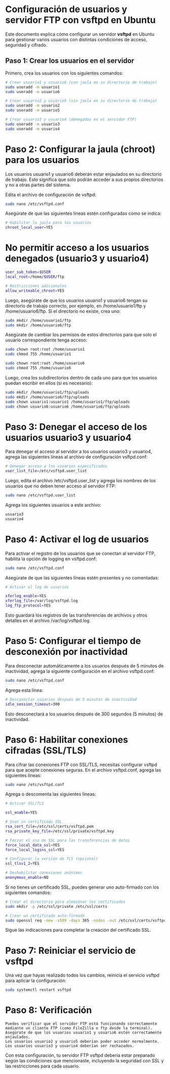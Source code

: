 # Configuración de usuarios y servidor FTP con vsftpd en Ubuntu

Este documento explica cómo configurar un servidor **vsftpd** en Ubuntu para gestionar varios usuarios con distintas condiciones de acceso, seguridad y cifrado.

## Paso 1: Crear los usuarios en el servidor

Primero, crea los usuarios con los siguientes comandos:

```bash
# Crear usuario1 y usuario6 (con jaula en su directorio de trabajo)
sudo useradd -m usuario1
sudo useradd -m usuario6

# Crear usuario2 y usuario5 (sin jaula en su directorio de trabajo)
sudo useradd -m usuario2
sudo useradd -m usuario5

# Crear usuario3 y usuario4 (denegados en el servidor FTP)
sudo useradd -m usuario3
sudo useradd -m usuario4
```

# Paso 2: Configurar la jaula (chroot) para los usuarios

Los usuarios usuario1 y usuario6 deberán estar enjaulados en su directorio de trabajo. Esto significa que solo podrán acceder a sus propios directorios y no a otras partes del sistema.

Edita el archivo de configuración de vsftpd:
```bash
sudo nano /etc/vsftpd.conf
```
Asegúrate de que las siguientes líneas estén configuradas como se indica:
```bash
# Habilitar la jaula para los usuarios
chroot_local_user=YES
```
# No permitir acceso a los usuarios denegados (usuario3 y usuario4)
```bash
user_sub_token=$USER
local_root=/home/$USER/ftp

# Restricciones adicionales
allow_writeable_chroot=YES
```
Luego, asegúrate de que los usuarios usuario1 y usuario6 tengan su directorio de trabajo correcto, por ejemplo, en /home/usuario1/ftp y /home/usuario6/ftp. Si el directorio no existe, crea uno:
```bash
sudo mkdir /home/usuario1/ftp
sudo mkdir /home/usuario6/ftp
```
Asegúrate de cambiar los permisos de estos directorios para que solo el usuario correspondiente tenga acceso:
```bash
sudo chown root:root /home/usuario1
sudo chmod 755 /home/usuario1

sudo chown root:root /home/usuario6
sudo chmod 755 /home/usuario6
```
Luego, crea los subdirectorios dentro de cada uno para que los usuarios puedan escribir en ellos (si es necesario):
```bash
sudo mkdir /home/usuario1/ftp/uploads
sudo mkdir /home/usuario6/ftp/uploads
sudo chown usuario1:usuario1 /home/usuario1/ftp/uploads
sudo chown usuario6:usuario6 /home/usuario6/ftp/uploads
```
# Paso 3: Denegar el acceso de los usuarios usuario3 y usuario4

Para denegar el acceso al servidor a los usuarios usuario3 y usuario4, agrega las siguientes líneas al archivo de configuración vsftpd.conf:
```bash
# Denegar acceso a los usuarios especificados
user_list_file=/etc/vsftpd.user_list
```
Luego, edita el archivo /etc/vsftpd.user_list y agrega los nombres de los usuarios que no deben tener acceso al servidor FTP:
```bash
sudo nano /etc/vsftpd.user_list
```
Agrega los siguientes usuarios a este archivo:
```bash
usuario3
usuario4
```
# Paso 4: Activar el log de usuarios

Para activar el registro de los usuarios que se conectan al servidor FTP, habilita la opción de logging en vsftpd.conf:
```bash
sudo nano /etc/vsftpd.conf
```
Asegúrate de que las siguientes líneas estén presentes y no comentadas:
```bash
# Activar el log de usuarios

xferlog_enable=YES
xferlog_file=/var/log/vsftpd.log
log_ftp_protocol=YES
```
Esto guardará los registros de las transferencias de archivos y otros detalles en el archivo /var/log/vsftpd.log.

# Paso 5: Configurar el tiempo de desconexión por inactividad

Para desconectar automáticamente a los usuarios después de 5 minutos de inactividad, agrega la siguiente configuración en el archivo vsftpd.conf:
```bash
sudo nano /etc/vsftpd.conf
```
Agrega esta línea:
```bash
# Desconectar usuarios después de 5 minutos de inactividad
idle_session_timeout=300
```
Esto desconectará a los usuarios después de 300 segundos (5 minutos) de inactividad.
# Paso 6: Habilitar conexiones cifradas (SSL/TLS)

Para cifrar las conexiones FTP con SSL/TLS, necesitas configurar vsftpd para que acepte conexiones seguras. En el archivo vsftpd.conf, agrega las siguientes líneas:
```bash
sudo nano /etc/vsftpd.conf
```
Agrega o descomenta las siguientes líneas:
```bash
# Activar SSL/TLS

ssl_enable=YES

# Usar un certificado SSL
rsa_cert_file=/etc/ssl/certs/vsftpd.pem
rsa_private_key_file=/etc/ssl/private/vsftpd.key

# Forzar el uso de SSL para las transferencias de datos
force_local_data_ssl=YES
force_local_logins_ssl=YES

# Configurar la versión de TLS (opcional)
ssl_tlsv1_2=YES

# Deshabilitar conexiones anónimas
anonymous_enable=NO
```
Si no tienes un certificado SSL, puedes generar uno auto-firmado con los siguientes comandos:
```bash
# Crear el directorio para almacenar los certificados
sudo mkdir -p /etc/ssl/private /etc/ssl/certs

# Crear un certificado auto-firmado
sudo openssl req -new -x509 -days 365 -nodes -out /etc/ssl/certs/vsftpd.pem -keyout /etc/ssl/private/vsftpd.key
```
Sigue las indicaciones para completar la creación del certificado SSL.

# Paso 7: Reiniciar el servicio de vsftpd

Una vez que hayas realizado todos los cambios, reinicia el servicio vsftpd para aplicar la configuración:
```bash
sudo systemctl restart vsftpd
```
# Paso 8: Verificación

    Puedes verificar que el servidor FTP está funcionando correctamente mediante un cliente FTP (como FileZilla o ftp desde la terminal).
    Asegúrate de que los usuarios usuario1 y usuario6 estén correctamente enjaulados.
    Los usuarios usuario2 y usuario5 deberían poder acceder normalmente.
    Los usuarios usuario3 y usuario4 deberían ser rechazados.

Con esta configuración, tu servidor FTP vsftpd debería estar preparado según las condiciones que mencionaste, incluyendo la seguridad con SSL y las restricciones para cada usuario.